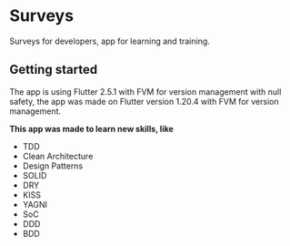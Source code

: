 # Surveys
Surveys for developers, app for learning and training.

## Getting started
The app is using Flutter 2.5.1 with FVM for version management with null safety, the app was made on Flutter version 1.20.4 with FVM for version management.

**This app was made to learn new skills, like**
 - TDD
 - Clean Architecture
 - Design Patterns
 - SOLID
 - DRY
 - KISS
 - YAGNI
 - SoC
 - DDD
 - BDD